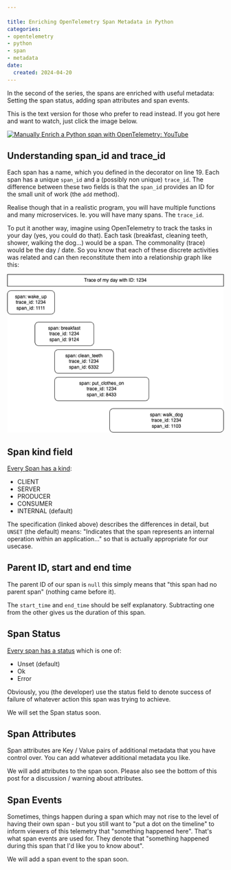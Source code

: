 ```yaml
---

title: Enriching OpenTelemetry Span Metadata in Python
categories:
- opentelemetry
- python
- span
- metadata
date:
  created: 2024-04-20
---
```


In the second of the series, the spans are enriched with useful metadata: Setting the span status, adding span attributes and span events.

<!-- more -->

This is the text version for those who prefer to read instead. If you got here and want to watch, just click the image below.

[![Manually Enrich a Python span with OpenTelemetry: YouTube](https://img.youtube.com/vi/jEbArKXtd0Y/0.jpg)](https://www.youtube.com/watch?v=jEbArKXtd0Y)

## Understanding span_id and trace_id

Each span has a name, which you defined in the decorator on line 19. Each span has a unique `span_id` and a (possibly non unique) `trace_id`. The difference between these two fields is that the `span_id` provides an ID for the small unit of work (the `add` method).

Realise though that in a realistic program, you will have multiple functions and many microservices. Ie. you will have many spans. The `trace_id`.

To put it another way, imagine using OpenTelemetry to track the tasks in your day (yes, you could do that). Each task (breakfast, cleaning teeth, shower, walking the dog...) would be a span. The commonality (trace) would be the day / date. So you know that each of these discrete activities was related and can then reconstitute them into a relationship graph like this:

![An OpenTelemetry trace of my day](../images/postimages/day-trace.png)

## Span kind field

[Every Span has a kind](https://opentelemetry.io/docs/specs/otel/trace/api/#spankind):

- CLIENT
- SERVER
- PRODUCER
- CONSUMER
- INTERNAL (default)

The specification (linked above) describes the differences in detail, but `UNSET` (the default) means: "Indicates that the span represents an internal operation within an application..." so that is actually appropriate for our usecase.

## Parent ID, start and end time

The parent ID of our span is `null` this simply means that "this span had no parent span" (nothing came before it).

The `start_time` and `end_time` should be self explanatory. Subtracting one from the other gives us the duration of this span.

## Span Status

[Every span has a status](https://opentelemetry.io/docs/specs/otel/trace/api/#set-status) which is one of:

- Unset (default)
- Ok
- Error

Obviously, you (the developer) use the status field to denote success of failure of whatever action this span was trying to achieve.

We will set the Span status soon.

## Span Attributes

Span attributes are Key / Value pairs of additional metadata that you have control over. You can add whatever additional metadata you like.

We will add attributes to the span soon. Please also see the bottom of this post for a discussion / warning about attributes.

## Span Events

Sometimes, things happen during a span which may not rise to the level of having their own span - but you still want to "put a dot on the timeline" to inform viewers of this telemetry that "something happened here". That's what span events are used for. They denote that "something happened during this span that I'd like you to know about".

We will add a span event to the span soon.


